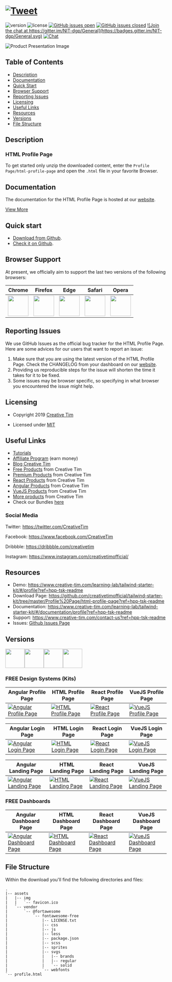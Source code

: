 # <a href="https://twitter.com/intent/tweet?url=https%3A%2F%2Fwww.creative-tim.com%2Flearning-lab%2Ftailwindcss-starter-project%23%2Fpresentation&text=Tailwind%20Starter%20Kit%20by%20Creative%20Tim&original_referer=&via=Creative%20Tim&hashtags=creativetim" target="_blank">![Tweet](https://img.shields.io/twitter/url/http/shields.io.svg?style=social&logo=twitter)</a>


![version](https://img.shields.io/badge/version-1.0.0-blue.svg) ![license](https://img.shields.io/badge/license-MIT-blue.svg) <a href="https://github.com/creativetimofficial/tailwind-starter-kit/issues?q=is%3Aopen+is%3Aissue" target="_blank">![GitHub issues open](https://img.shields.io/github/issues/creativetimofficial/tailwind-starter-kit.svg?maxAge=2592000)</a> <a href="https://github.com/creativetimofficial/tailwind-starter-kit/issues?q=is%3Aissue+is%3Aclosed" target="_blank">![GitHub issues closed](https://img.shields.io/github/issues-closed-raw/creativetimofficial/tailwind-starter-kit.svg?maxAge=2592000)</a> <a href="https://gitter.im/creative-tim-general/Lobby" target="_blank">![Join the chat at https://gitter.im/NIT-dgp/General](https://badges.gitter.im/NIT-dgp/General.svg)</a> <a href="https://discord.gg/E4aHAQy" target="_blank">![Chat](https://img.shields.io/badge/chat-on%20discord-7289da.svg)</a>


![Product Presentation Image](https://raw.githubusercontent.com/creativetimofficial/tailwind-starter-kit/master/images/profile.jpg)

## Table of Contents

* [Description](#description)
* [Documentation](#documentation)
* [Quick Start](#quick-start)
* [Browser Support](#browser-support)
* [Reporting Issues](#reporting-issues)
* [Licensing](#licensing)
* [Useful Links](#useful-links)
* [Resources](#resources)
* [Versions](#versions)
* [File Structure](#file-structure)


## Description

### HTML Profile Page

To get started only unzip the downloaded content, enter the `Profile Page/html-profile-page` and open the `.html` file in your favorite Browser.



## Documentation
The documentation for the HTML Profile Page is hosted at our <a href="https://www.creative-tim.com/learning-lab/tailwind-starter-kit/#/documentation/profile?ref=hpp-tsk-readme" target="_blank">website</a>.


<a href="https://www.creative-tim.com/learning-lab/tailwind-starter-kit/#/profile?ref=hpp-tsk-readme" target="_blank">View More</a>


## Quick start

- <a href="https://github.com/creativetimofficial/tailwind-starter-kit/archive/master.zip" target="_blank">Download from Github</a>.
- <a href="https://github.com/creativetimofficial/tailwind-starter-kit" target="_blank">Check it on Github</a>.

## Browser Support

At present, we officially aim to support the last two versions of the following browsers:

| Chrome | Firefox | Edge | Safari | Opera |
|:---:|:---:|:---:|:---:|:---:|
| <img src="https://github.com/creativetimofficial/public-assets/blob/master/logos/chrome-logo.png?raw=true" width="64" height="64"> | <img src="https://raw.githubusercontent.com/creativetimofficial/public-assets/master/logos/firefox-logo.png" width="64" height="64"> | <img src="https://raw.githubusercontent.com/creativetimofficial/public-assets/master/logos/edge-logo.png" width="64" height="64"> | <img src="https://raw.githubusercontent.com/creativetimofficial/public-assets/master/logos/safari-logo.png" width="64" height="64"> | <img src="https://raw.githubusercontent.com/creativetimofficial/public-assets/master/logos/opera-logo.png" width="64" height="64"> |

## Reporting Issues

We use GitHub Issues as the official bug tracker for the HTML Profile Page. Here are some advices for our users that want to report an issue:

1. Make sure that you are using the latest version of the HTML Profile Page. Check the CHANGELOG from your dashboard on our <a href="https://www.creative-tim.com/?ref=hpp-tsk-readme" target="_blank">website</a>.
2. Providing us reproducible steps for the issue will shorten the time it takes for it to be fixed.
3. Some issues may be browser specific, so specifying in what browser you encountered the issue might help.

## Licensing

- Copyright 2019 <a href="https://www.creative-tim.com/?ref=hpp-tsk-readme" target="_blank">Creative Tim</a>



- Licensed under <a href="https://github.com/creativetimofficial/tailwind-starter-kit/blob/master/LICENSE.md" target="_blank">MIT</a>

## Useful Links

- <a href="https://www.youtube.com/channel/UCVyTG4sCw-rOvB9oHkzZD1w" target="_blank">Tutorials</a>
- <a href="https://www.creative-tim.com/affiliates/new?ref=hpp-tsk-readme" target="_blank">Affiliate Program</a> (earn money)
- <a href="http://blog.creative-tim.com/?ref=hpp-tsk-readme" target="_blank">Blog Creative Tim</a>
- <a href="https://www.creative-tim.com/templates/free?ref=hpp-tsk-readme" target="_blank">Free Products</a> from Creative Tim
- <a href="https://www.creative-tim.com/templates/premium?ref=hpp-tsk-readme" target="_blank">Premium Products</a> from Creative Tim
- <a href="https://www.creative-tim.com/templates/react?ref=hpp-tsk-readme" target="_blank">React Products</a> from Creative Tim
- <a href="https://www.creative-tim.com/templates/angular?ref=hpp-tsk-readme" target="_blank">Angular Products</a> from Creative Tim
- <a href="https://www.creative-tim.com/templates/vuejs?ref=hpp-tsk-readme" target="_blank">VueJS Products</a> from Creative Tim
- <a href="https://www.creative-tim.com/templates?ref=hpp-tsk-readme" target="_blank">More products</a> from Creative Tim
- Check our Bundles <a href="https://www.creative-tim.com/bundles?ref=hpp-tsk-readme" target="_blank">here</a>

### Social Media

Twitter: <a href="https://twitter.com/CreativeTim" target="_blank">https://twitter.com/CreativeTim</a>

Facebook: <a href="https://www.facebook.com/CreativeTim" target="_blank">https://www.facebook.com/CreativeTim</a>

Dribbble: <a href="https://dribbble.com/creativetim" target="_blank">https://dribbble.com/creativetim</a>

Instagram: <a href="https://www.instagram.com/creativetimofficial/" target="_blank">https://www.instagram.com/creativetimofficial/</a>


## Resources
- Demo: <a href="https://www.creative-tim.com/learning-lab/tailwind-starter-kit/#/profile?ref=hpp-tsk-readme" target="_blank">https://www.creative-tim.com/learning-lab/tailwind-starter-kit/#/profile?ref=hpp-tsk-readme</a>
- Download Page: <a href="https://github.com/creativetimofficial/tailwind-starter-kit/tree/master/Profile%20Page/html-profile-page?ref=hpp-tsk-readme" target="_blank">https://github.com/creativetimofficial/tailwind-starter-kit/tree/master/Profile%20Page/html-profile-page?ref=hpp-tsk-readme</a>
- Documentation: <a href="https://www.creative-tim.com/learning-lab/tailwind-starter-kit/#/documentation/profile?ref=hpp-tsk-readme" target="_blank">https://www.creative-tim.com/learning-lab/tailwind-starter-kit/#/documentation/profile?ref=hpp-tsk-readme</a>
- Support: <a href="https://www.creative-tim.com/contact-us?ref=hpp-tsk-readme" target="_blank">https://www.creative-tim.com/contact-us?ref=hpp-tsk-readme</a>
- Issues: <a href="https://github.com/creativetimofficial/tailwind-starter-kit/issues" target="_blank">Github Issues Page</a>


## Versions

<a href="https://github.com/creativetimofficial/tailwind-starter-kit/tree/master/Profile%20Page/angular-profile-page?ref=alp-tsk-readme" target="_blank"><img src="https://github.com/creativetimofficial/public-assets/blob/master/logos/angular-logo.jpg?raw=true" width="60" height="60" /></a><a href="https://github.com/creativetimofficial/tailwind-starter-kit/tree/master/Profile%20Page/html-profile-page?ref=alp-tsk-readme" target="_blank"><img src="https://github.com/creativetimofficial/public-assets/blob/master/logos/html-logo.jpg?raw=true" width="60" height="60" /></a><a href="https://github.com/creativetimofficial/tailwind-starter-kit/tree/master/Profile%20Page/react-profile-page?ref=alp-tsk-readme" target="_blank"><img src="https://github.com/creativetimofficial/public-assets/blob/master/logos/react-logo.jpg?raw=true" width="60" height="60" /></a><a href="https://github.com/creativetimofficial/tailwind-starter-kit/tree/master/Profile%20Page/vuejs-profile-page?ref=alp-tsk-readme" target="_blank"><img src="https://github.com/creativetimofficial/public-assets/blob/master/logos/vue-logo.jpg?raw=true" width="60" height="60" /></a>

### FREE Design Systems (Kits)

|Angular Profile Page|HTML Profile Page|React Profile Page|VueJS Profile Page|
| --- | --- | --- | --- |
| <a href="https://github.com/creativetimofficial/tailwind-starter-kit/tree/master/Profile%20Page/angular-profile-page" target="_blank">![Angular Profile Page](https://raw.githubusercontent.com/creativetimofficial/tailwind-starter-kit/master/images/profile.jpg)</a> | <a href="https://github.com/creativetimofficial/tailwind-starter-kit/tree/master/Profile%20Page/html-profile-page" target="_blank">![HTML Profile Page](https://raw.githubusercontent.com/creativetimofficial/tailwind-starter-kit/master/images/profile.jpg)</a> | <a href="https://github.com/creativetimofficial/tailwind-starter-kit/tree/master/Profile%20Page/react-profile-page" target="_blank">![React Profile Page](https://raw.githubusercontent.com/creativetimofficial/tailwind-starter-kit/master/images/profile.jpg)</a> | <a href="https://github.com/creativetimofficial/tailwind-starter-kit/tree/master/Profile%20Page/vuejs-profile-page" target="_blank">![VueJS Profile Page](https://raw.githubusercontent.com/creativetimofficial/tailwind-starter-kit/master/images/profile.jpg)</a> |


|Angular Login Page|HTML Login Page|React Login Page|VueJS Login Page|
| --- | --- | --- | --- |
| <a href="https://github.com/creativetimofficial/tailwind-starter-kit/tree/master/Login%20Page/angular-login-page" target="_blank">![Angular Login Page](https://raw.githubusercontent.com/creativetimofficial/tailwind-starter-kit/master/images/login.jpg)</a> | <a href="https://github.com/creativetimofficial/tailwind-starter-kit/tree/master/Login%20Page/html-login-page" target="_blank">![HTML Login Page](https://raw.githubusercontent.com/creativetimofficial/tailwind-starter-kit/master/images/login.jpg)</a> | <a href="https://github.com/creativetimofficial/tailwind-starter-kit/tree/master/Login%20Page/react-login-page" target="_blank">![React Login Page](https://raw.githubusercontent.com/creativetimofficial/tailwind-starter-kit/master/images/login.jpg)</a> | <a href="https://github.com/creativetimofficial/tailwind-starter-kit/tree/master/Login%20Page/vuejs-login-page" target="_blank">![VueJS Login Page](https://raw.githubusercontent.com/creativetimofficial/tailwind-starter-kit/master/images/login.jpg)</a> |


|Angular Landing Page|HTML Landing Page|React Landing Page|VueJS Landing Page|
| --- | --- | --- | --- |
| <a href="https://github.com/creativetimofficial/tailwind-starter-kit/tree/master/Landing%20Page/angular-landing-page" target="_blank">![Angular Landing Page](https://raw.githubusercontent.com/creativetimofficial/tailwind-starter-kit/master/images/landing.jpg)</a> | <a href="https://github.com/creativetimofficial/tailwind-starter-kit/tree/master/Landing%20Page/html-landing-page" target="_blank">![HTML Landing Page](https://raw.githubusercontent.com/creativetimofficial/tailwind-starter-kit/master/images/landing.jpg)</a> | <a href="https://github.com/creativetimofficial/tailwind-starter-kit/tree/master/Landing%20Page/react-landing-page" target="_blank">![React Landing Page](https://raw.githubusercontent.com/creativetimofficial/tailwind-starter-kit/master/images/landing.jpg)</a> | <a href="https://github.com/creativetimofficial/tailwind-starter-kit/tree/master/Landing%20Page/vuejs-landing-page" target="_blank">![VueJS Landing Page](https://raw.githubusercontent.com/creativetimofficial/tailwind-starter-kit/master/images/landing.jpg)</a> |


### FREE Dashboards

|Angular Dashboard Page|HTML Dashboard Page|React Dashboard Page|VueJS Dashboard Page|
| --- | --- | --- | --- |
| <a href="https://github.com/creativetimofficial/tailwind-starter-kit/tree/master/Dashboard%20Page/angular-dashboard-page" target="_blank">![Angular Dashboard Page](https://raw.githubusercontent.com/creativetimofficial/tailwind-starter-kit/master/images/dashboard.jpg)</a>  | <a href="https://github.com/creativetimofficial/tailwind-starter-kit/tree/master/Dashboard%20Page/html-dashboard-page" target="_blank">![HTML Dashboard Page](https://raw.githubusercontent.com/creativetimofficial/tailwind-starter-kit/master/images/dashboard.jpg)</a>  | <a href="https://github.com/creativetimofficial/tailwind-starter-kit/tree/master/Dashboard%20Page/react-dashboard-page" target="_blank">![React Dashboard Page](https://raw.githubusercontent.com/creativetimofficial/tailwind-starter-kit/master/images/dashboard.jpg)</a>  | <a href="https://github.com/creativetimofficial/tailwind-starter-kit/tree/master/Dashboard%20Page/vuejs-dashboard-page" target="_blank">![VueJS Dashboard Page](https://raw.githubusercontent.com/creativetimofficial/tailwind-starter-kit/master/images/dashboard.jpg)</a>  |








## File Structure
Within the download you'll find the following directories and files:

```
.
|-- assets
|   |-- img
|   |   `-- favicon.ico
|   `-- vendor
|       `-- @fortawesome
|           `-- fontawesome-free
|               |-- LICENSE.txt
|               |-- css
|               |-- js
|               |-- less
|               |-- package.json
|               |-- scss
|               |-- sprites
|               |-- svgs
|               |   |-- brands
|               |   |-- regular
|               |   `-- solid
|               `-- webfonts
`-- profile.html
```

